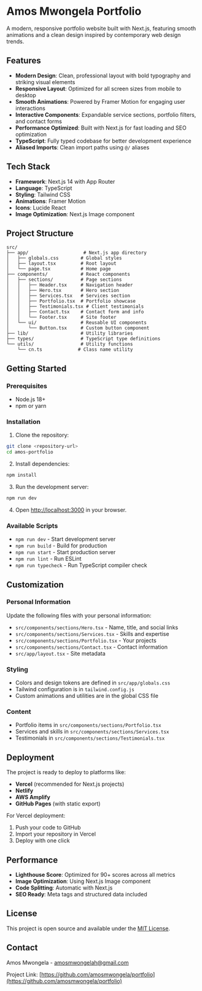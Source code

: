 # Amos Mwongela Portfolio

A modern, responsive portfolio website built with Next.js, featuring smooth animations and a clean design inspired by contemporary web design trends.

## Features

- **Modern Design**: Clean, professional layout with bold typography and striking visual elements
- **Responsive Layout**: Optimized for all screen sizes from mobile to desktop
- **Smooth Animations**: Powered by Framer Motion for engaging user interactions
- **Interactive Components**: Expandable service sections, portfolio filters, and contact forms
- **Performance Optimized**: Built with Next.js for fast loading and SEO optimization
- **TypeScript**: Fully typed codebase for better development experience
- **Aliased Imports**: Clean import paths using `@/` aliases

## Tech Stack

- **Framework**: Next.js 14 with App Router
- **Language**: TypeScript
- **Styling**: Tailwind CSS
- **Animations**: Framer Motion
- **Icons**: Lucide React
- **Image Optimization**: Next.js Image component

## Project Structure

```
src/
├── app/                    # Next.js app directory
│   ├── globals.css        # Global styles
│   ├── layout.tsx         # Root layout
│   └── page.tsx           # Home page
├── components/            # React components
│   ├── sections/          # Page sections
│   │   ├── Header.tsx     # Navigation header
│   │   ├── Hero.tsx       # Hero section
│   │   ├── Services.tsx   # Services section
│   │   ├── Portfolio.tsx  # Portfolio showcase
│   │   ├── Testimonials.tsx # Client testimonials
│   │   ├── Contact.tsx    # Contact form and info
│   │   └── Footer.tsx     # Site footer
│   └── ui/                # Reusable UI components
│       └── Button.tsx     # Custom button component
├── lib/                   # Utility libraries
├── types/                 # TypeScript type definitions
└── utils/                 # Utility functions
    └── cn.ts             # Class name utility
```

## Getting Started

### Prerequisites

- Node.js 18+
- npm or yarn

### Installation

1. Clone the repository:
```bash
git clone <repository-url>
cd amos-portfolio
```

2. Install dependencies:
```bash
npm install
```

3. Run the development server:
```bash
npm run dev
```

4. Open [http://localhost:3000](http://localhost:3000) in your browser.

### Available Scripts

- `npm run dev` - Start development server
- `npm run build` - Build for production
- `npm run start` - Start production server
- `npm run lint` - Run ESLint
- `npm run typecheck` - Run TypeScript compiler check

## Customization

### Personal Information
Update the following files with your personal information:

- `src/components/sections/Hero.tsx` - Name, title, and social links
- `src/components/sections/Services.tsx` - Skills and expertise
- `src/components/sections/Portfolio.tsx` - Your projects
- `src/components/sections/Contact.tsx` - Contact information
- `src/app/layout.tsx` - Site metadata

### Styling
- Colors and design tokens are defined in `src/app/globals.css`
- Tailwind configuration is in `tailwind.config.js`
- Custom animations and utilities are in the global CSS file

### Content
- Portfolio items in `src/components/sections/Portfolio.tsx`
- Services and skills in `src/components/sections/Services.tsx`
- Testimonials in `src/components/sections/Testimonials.tsx`

## Deployment

The project is ready to deploy to platforms like:

- **Vercel** (recommended for Next.js projects)
- **Netlify**
- **AWS Amplify**
- **GitHub Pages** (with static export)

For Vercel deployment:
1. Push your code to GitHub
2. Import your repository in Vercel
3. Deploy with one click

## Performance

- **Lighthouse Score**: Optimized for 90+ scores across all metrics
- **Image Optimization**: Using Next.js Image component
- **Code Splitting**: Automatic with Next.js
- **SEO Ready**: Meta tags and structured data included

## License

This project is open source and available under the [MIT License](LICENSE).

## Contact

Amos Mwongela - [amosmwongelah@gmail.com](mailto:amosmwongelah@gmail.com)

Project Link: [https://github.com/amosmwongela/portfolio](https://github.com/amosmwongela/portfolio)